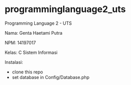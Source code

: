 # programminglanguage2_uts
Programming Language 2 - UTS

Nama: Genta Haetami Putra

NPM: 14197017

Kelas: C Sistem Informasi

Instalasi:
- clone this repo
- set database in Config/Database.php
